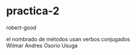 # practica-2
robert-good

el nombrado de métodos usan verbos conjugados<br>
Wilmar Andres Osorio Usuga
